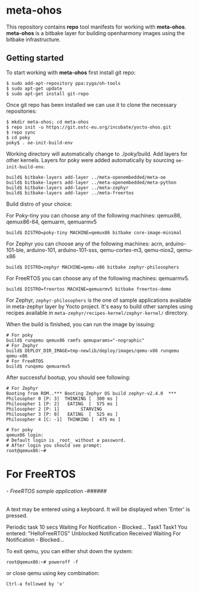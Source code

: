 meta-ohos
==========

This repository contains **repo** tool manifests for working with **meta-ohos**. 
**meta-ohos** is a bitbake layer for building openharmony images using the bitbake infrastructure.

## Getting started

To start working with **meta-ohos** first install git repo:

    $ sudo add-apt-repository ppa:zyga/oh-tools
    $ sudo apt-get update
    $ sudo apt-get install git-repo

Once git repo has been installed we can use it to clone the necessary repositories:

    $ mkdir meta-ohos; cd meta-ohos
    $ repo init -u https://git.ostc-eu.org/incubate/yocto-ohos.git
    $ repo sync
    $ cd poky
    poky$ . oe-init-build-env

Working directory will automatically change to ./poky/build. Add layers for
other kernels. Layers for poky were added automatically by sourcing
`oe-init-build-env`.

    build$ bitbake-layers add-layer ../meta-openembedded/meta-oe
    build$ bitbake-layers add-layer ../meta-openembedded/meta-python
    build$ bitbake-layers add-layer ../meta-zephyr
    build$ bitbake-layers add-layer ../meta-freertos

Build distro of your choice:

For Poky-tiny you can choose any of the following machines:
qemux86, qemux86-64, qemuarm, qemuarmv5

    build$ DISTRO=poky-tiny MACHINE=qemux86 bitbake core-image-minimal


For Zephyr you can choose any of the following machines:
acrn, arduino-101-ble, arduino-101, arduino-101-sss, qemu-cortex-m3, qemu-nios2, qemu-x86

    build$ DISTRO=zephyr MACHINE=qemu-x86 bitbake zephyr-philosophers

For FreeRTOS you can choose any of the following machines: qemuarmv5.

    build$ DISTRO=freertos MACHINE=qemuarmv5 bitbake freertos-demo

For Zephyr, `zephyr-philosophers` is the one of sample applications available
in meta-zephyr layer by Yocto project. It's easy to build other samples using
recipes available in `meta-zephyr/recipes-kernel/zephyr-kernel/` directory.

When the build is finished, you can run the image by issuing:

    # For poky
    build$ runqemu qemux86 ramfs qemuparams="-nographic"
    # For Zephyr
    build$ DEPLOY_DIR_IMAGE=tmp-newlib/deploy/images/qemu-x86 runqemu qemu-x86
    # For FreeRTOS
    build$ runqemu qemuarmv5

After successful bootup, you should see following:

    # For Zephyr
    Booting from ROM..*** Booting Zephyr OS build zephyr-v2.4.0  ***
    Philosopher 0 [P: 3]  THINKING [  300 ms ]
    Philosopher 1 [P: 2]   EATING  [  575 ms ]
    Philosopher 2 [P: 1]        STARVING
    Philosopher 3 [P: 0]   EATING  [  525 ms ]
    Philosopher 4 [C: -1]  THINKING [  475 ms ]

    # For poky
    qemux86 login:
    # Default login is _root_ without a password.
    # After login you should see prompt:
    root@qemux86:~#

   # For FreeRTOS
   ###### - FreeRTOS sample application -######
   
   A text may be entered using a keyboard.
   It will be displayed when 'Enter' is pressed.
   
   Periodic task 10 secs
   Waiting For Notification - Blocked...
   Task1
   Task1
   You entered: "HelloFreeRTOS"
   Unblocked
   Notification Received
   Waiting For Notification - Blocked...

To exit qemu, you can either shut down the system:

    root@qemux86:~# poweroff -f

or close qemu using key combination:

    Ctrl-a followed by 'x'

